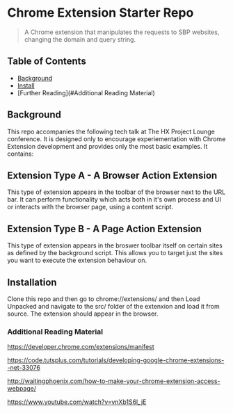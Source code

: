 # Chrome Extension Starter Repo

> A Chrome extension that manipulates the requests to SBP websites, changing the domain and query string.

## Table of Contents

- [Background](#background)
- [Install](#Installation)
- [Further Reading](#Additional Reading Material)

## Background
This repo accompanies the following tech talk at The HX Project Lounge conference. It is designed only to encourage experiementation with Chrome Extension development and provides only the most basic examples. It contains:

## Extension Type A - A Browser Action Extension

This type of extension appears in the toolbar of the browser next to the URL bar. It can perform functionality which acts both in it's own process and UI or interacts with the browser page, using a content script.

## Extension Type B - A Page Action Extension

This type of extension appears in the broswer toolbar itself on certain sites as defined by the background script. This allows you to target just the sites you want to execute the extension behaviour on.

## Installation

Clone this repo and then go to chrome://extensions/ and then Load Unpacked and navigate to the src/ folder of the extenxion and load it from source. The extension should appear in the browser.

### Additional Reading Material

https://developer.chrome.com/extensions/manifest

https://code.tutsplus.com/tutorials/developing-google-chrome-extensions--net-33076

http://waitingphoenix.com/how-to-make-your-chrome-extension-access-webpage/

https://www.youtube.com/watch?v=vnXb1S6l_jE